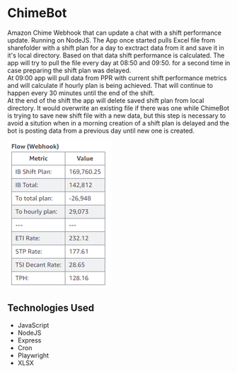 # ChimeBot
Amazon Chime Webhook that can update a chat with a shift performance update. Running on NodeJS. The App once started pulls Excel file from sharefolder with a shift plan for a day to exctract data from it and save it in it's local directory. Based on that data shift performance is calculated. The app will try to pull the file every day at 08:50 and 09:50. for a second time in case preparing the shift plan was delayed. <br>
At 09:00 app will pull data from PPR with current shift performance metrics and will calculate if hourly plan is being achieved. That will continue to happen every 30 minutes until the end of the shift. <br>
At the end of the shift the app will delete saved shift plan from local directory. It would overwrite an existing file if there was one while ChimeBot is trying to save new shift file with a new data, but this step is necessary to avoid a sitution when in a morning creation of a shift plan is delayed and the bot is posting data from a previous day until new one is created.

![](https://github.com/lukablasi/ChimeBot/blob/main/screenshots/flowbot.PNG)

## Technologies Used
<ul>
  <li>JavaScript</li>
  <li>NodeJS</li>
  <li>Express</li>
  <li>Cron</li>
  <li>Playwright</li>
  <li>XLSX</li>
</ul>

## 
